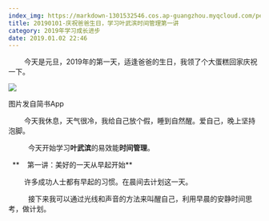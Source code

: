 ```yaml
---
index_img: https://markdown-1301532546.cos.ap-guangzhou.myqcloud.com/peipei_blog/20210921145524.jpeg
title: 20190101-庆祝爸爸生日，学习叶武滨时间管理第一讲
category: 2019年学习成长进步
date: 2019.01.02 22:46
---
```


        今天是元旦，2019年的第一天，适逢爸爸的生日，我领了个大蛋糕回家庆祝一下。

![](https://markdown-1301532546.cos.ap-guangzhou.myqcloud.com/peipei_blog/20210921145524.jpeg)  

图片发自简书App

  

        今天我休息，天气很冷，我给自己放个假，睡到自然醒。爱自己，晚上坚持泡脚。  

  

          今天开始学习**叶武滨**的易效能**时间管理**。

  **    第一讲：美好的一天从早起开始**

        许多成功人士都有早起的习惯。在晨间去计划这一天。

          接下来我可以通过光线和声音的方法来叫醒自己，利用早晨的安静时间思考，做计划。